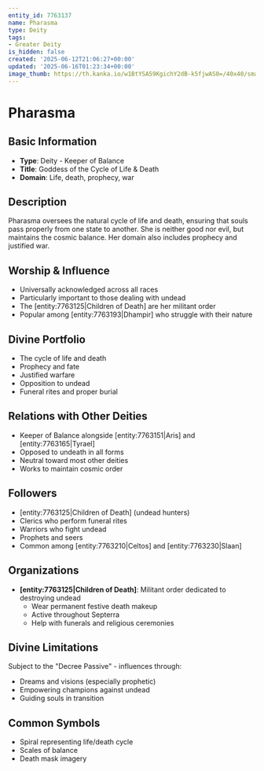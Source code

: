 ```yaml
---
entity_id: 7763137
name: Pharasma
type: Deity
tags:
- Greater Deity
is_hidden: false
created: '2025-06-12T21:06:27+00:00'
updated: '2025-06-16T01:23:34+00:00'
image_thumb: https://th.kanka.io/w1BtYSA59KgichY2dB-k5fjwAS0=/40x40/smart/src/campaigns/322885/9f0da608-732b-43b9-bdb5-335992506216.png
---
```


# Pharasma

## Basic Information

- **Type**: Deity - Keeper of Balance
- **Title**: Goddess of the Cycle of Life & Death
- **Domain**: Life, death, prophecy, war

## Description

Pharasma oversees the natural cycle of life and death, ensuring that souls pass properly from one state to another. She is neither good nor evil, but maintains the cosmic balance. Her domain also includes prophecy and justified war.

## Worship & Influence

- Universally acknowledged across all races
- Particularly important to those dealing with undead
- The [entity:7763125|Children of Death] are her militant order
- Popular among [entity:7763193|Dhampir] who struggle with their nature

## Divine Portfolio

- The cycle of life and death
- Prophecy and fate
- Justified warfare
- Opposition to undead
- Funeral rites and proper burial

## Relations with Other Deities

- Keeper of Balance alongside [entity:7763151|Aris] and [entity:7763165|Tyrael]
- Opposed to undeath in all forms
- Neutral toward most other deities
- Works to maintain cosmic order

## Followers

- [entity:7763125|Children of Death] (undead hunters)
- Clerics who perform funeral rites
- Warriors who fight undead
- Prophets and seers
- Common among [entity:7763210|Celtos] and [entity:7763230|Slaan]

## Organizations

- **[entity:7763125|Children of Death]**: Militant order dedicated to destroying undead
  - Wear permanent festive death makeup
  - Active throughout Septerra
  - Help with funerals and religious ceremonies

## Divine Limitations

Subject to the "Decree Passive" - influences through:

- Dreams and visions (especially prophetic)
- Empowering champions against undead
- Guiding souls in transition

## Common Symbols

- Spiral representing life/death cycle
- Scales of balance
- Death mask imagery